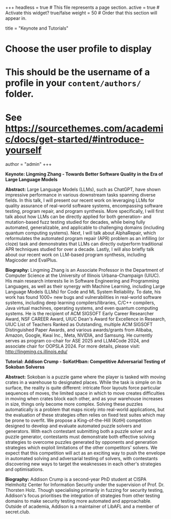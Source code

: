 +++
headless = true  # This file represents a page section.
active = true  # Activate this widget? true/false
weight = 50  # Order that this section will appear in.

title = "Keynote and Tutorials"

# Choose the user profile to display
# This should be the username of a profile in your `content/authors/` folder.
# See https://sourcethemes.com/academic/docs/get-started/#introduce-yourself
author = "admin"
+++

**Keynote: Lingming Zhang - Towards Better Software Quality in the Era of Large Language Models**

**Abstract:** Large Language Models (LLMs), such as ChatGPT, have shown impressive performance in various downstream tasks spanning diverse fields. In this talk, I will present our recent work on leveraging LLMs for quality assurance of real-world software systems, encompassing software testing, program repair, and program synthesis. More specifically, I will first talk about how LLMs can be directly applied for both generation- and mutation-based fuzz testing studied for decades, while being fully automated, generalizable, and applicable to challenging domains (including quantum computing systems). Next, I will talk about AlphaRepair, which reformulates the automated program repair (APR) problem as an infilling (or cloze) task and demonstrates that LLMs can directly outperform traditional APR techniques studied for over a decade. Lastly, I will also briefly talk about our recent work on LLM-based program synthesis, including Magicoder and EvalPlus.

**Biography:** Lingming Zhang is an Associate Professor in the Department of Computer Science at the University of Illinois Urbana-Champaign (UIUC). His main research interests lie in Software Engineering and Programming Languages, as well as their synergy with Machine Learning, including Large Language Models (LLMs) for Code and ML System Reliability. To date, his work has found 1000+ new bugs and vulnerabilities in real-world software systems, including deep learning compilers/libraries, C/C++ compilers, Java virtual machines, operating systems, and even quantum computing systems. He is the recipient of ACM SIGSOFT Early Career Researcher Award, NSF CAREER Award, UIUC Dean's Award for Excellence in Research, UIUC List of Teachers Ranked as Outstanding, multiple ACM SIGSOFT Distinguished Paper Awards, and various awards/grants from Alibaba, Amazon, Google, Kwai Inc., Meta, NVIDIA, and Samsung. He currently serves as program co-chair for ASE 2025 and LLM4Code 2024, and associate chair for OOPSLA 2024. For more details, please visit: http://lingming.cs.illinois.edu/

**Tutorial: Addison Crump - SoKotHban: Competitive Adversarial Testing of Sokoban Solverss**

**Abstract:** Sokoban is a puzzle game where the player is tasked with moving crates in a warehouse to designated places. While the task is simple on its surface, the reality is quite different: intricate floor layouts force particular sequences of moves, the limited space in which to move creates difficulties in moving when crates block each other, and as your warehouse increases in size, things only become more complex. Solving these puzzles automatically is a problem that maps nicely into real-world applications, but the evaluation of these strategies often relies on fixed test suites which may be prone to overfit. We propose a King-of-the-Hill (KotH) competition designed to develop and evaluate automated puzzle solvers and generators. With each contestant submitting both a puzzle solver and a puzzle generator, contestants must demonstrate both effective solving strategies to overcome puzzles generated by opponents and generation strategies which exploit limitations of the other competitors' solvers. We expect that this competition will act as an exciting way to push the envelope in automated solving and adversarial testing of solvers, with contestants discovering new ways to target the weaknesses in each other's strategies and optimisations.

**Biography:** Addison Crump is a second-year PhD student at CISPA Helmholtz Center for Information Security under the supervision of Prof. Dr. Thorsten Holz. Though specialising primarily in fuzzing for security testing, Addison's focus prioritises the integration of strategies from other testing domains to make security testing more automated and approachable. Outside of academia, Addison is a maintainer of LibAFL and a member of secret.club.
